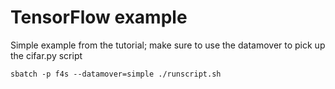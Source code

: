 # TensorFlow example

Simple example from the tutorial; make sure to use the datamover to pick up the cifar.py script

```
sbatch -p f4s --datamover=simple ./runscript.sh
```

